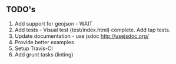 ## TODO's ##

1. Add support for geojson - WAIT
2. Add tests - Visual test (test/index.html) complete.  Add tap tests.
3. Update documentation - use jsdoc http://usejsdoc.org/
4. Provide better examples
5. Setup Travis-CI
6. Add grunt tasks (linting)